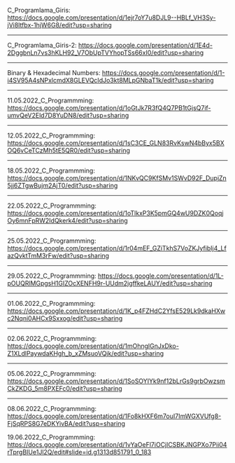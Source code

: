 C_Programlama_Giris:
https://docs.google.com/presentation/d/1ejr7oY7u8DJL9--HBLf_VH3Sy-jVi8ltfbx-1hjW6G8/edit?usp=sharing

---------------------------

C_Programlama_Giris-2:
https://docs.google.com/presentation/d/1E4d-2DggbnLn7vs3hKLH92_V7ObUpTVYhopTSs66xI0/edit?usp=sharing

---------------------------

Binary & Hexadecimal Numbers:
https://docs.google.com/presentation/d/1-i4SV95A4sNPxlcmdX8GLEVQcIdJo3kt8MLpGNbaT1k/edit?usp=sharing

---------------------------

11.05.2022_C_Programmming:
https://docs.google.com/presentation/d/1oGtJk7R3fQ4Q7PB1tGjsQ7if-umvQeV2Eld7D8YuDN8/edit?usp=sharing

---------------------------

12.05.2022_C_Programmming:
https://docs.google.com/presentation/d/1sC3CE_GLN83RvKswN4bByx5BXOQ6vCeTCzMh5tE5QR0/edit?usp=sharing

---------------------------

18.05.2022_C_Programmming:
https://docs.google.com/presentation/d/1NKvQC9KfSMv1SWvD92F_DupjZn5jj6ZTgwBujm2AjT0/edit?usp=sharing

---------------------------

22.05.2022_C_Programmming:
https://docs.google.com/presentation/d/1oTlkxP3K5pmGQ4wU9DZK0QoqjOy6mnFpRW2IdQkerk4/edit?usp=sharing

---------------------------

25.05.2022_C_Programmming:
https://docs.google.com/presentation/d/1r04mEF_GZiTkhS7VoZKJyfibIj4_LfazQvktTmM3rFw/edit?usp=sharing

---------------------------

29.05.2022_C_Programmming:
https://docs.google.com/presentation/d/1L-pOUQRlMGpgsH1GIZOcXENFH9r-UUdm2jgffkeLAUY/edit?usp=sharing

---------------------------

01.06.2022_C_Programmming:
https://docs.google.com/presentation/d/1K_p4FZHdC2YfsE529Lk9dkaHXwc2Nqni0AHCx9Sxxog/edit?usp=sharing

---------------------------

02.06.2022_C_Programmming:
https://docs.google.com/presentation/d/1mOhnglGnJxDko-Z1XLdlPaywdaKHgh_b_xZMsuoVQjk/edit?usp=sharing

---------------------------

05.06.2022_C_Programmming:
https://docs.google.com/presentation/d/1SoSOYIYk9nf12bLrGs9grbOwzsmCkZKDG_5m8PXEFc0/edit?usp=sharing

---------------------------

08.06.2022_C_Programmming:
https://docs.google.com/presentation/d/1Fo8kHXF6m7ouI7ImWGXVUfg8-FjSqRPS8G7eDKYivBA/edit?usp=sharing

19.06.2022_C_Programmming:
https://docs.google.com/presentation/d/1vYaOeFl7iOCjlCSBKJNGPXo7Pii04rTprgBIUe1Jl2Q/edit#slide=id.g1313d851791_0_183